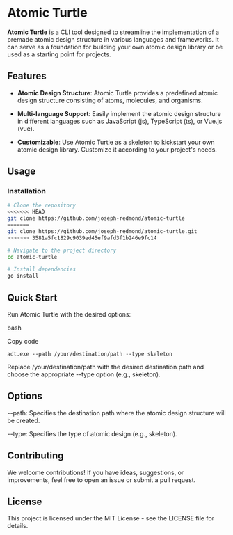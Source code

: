 # Atomic Turtle

**Atomic Turtle** is a CLI tool designed to streamline the implementation of a premade atomic design structure in various languages and frameworks. It can serve as a foundation for building your own atomic design library or be used as a starting point for projects.

## Features

- **Atomic Design Structure**: Atomic Turtle provides a predefined atomic design structure consisting of atoms, molecules, and organisms.

- **Multi-language Support**: Easily implement the atomic design structure in different languages such as JavaScript (js), TypeScript (ts), or Vue.js (vue).

- **Customizable**: Use Atomic Turtle as a skeleton to kickstart your own atomic design library. Customize it according to your project's needs.

## Usage

### Installation

```bash
# Clone the repository
<<<<<<< HEAD
git clone https://github.com/joseph-redmond/atomic-turtle
=======
git clone https://github.com/joseph-redmond/atomic-turtle.git
>>>>>>> 3581a5fc1829c9039ed45ef9afd3f1b246e9fc14

# Navigate to the project directory
cd atomic-turtle

# Install dependencies
go install
```
## Quick Start
Run Atomic Turtle with the desired options:

bash

Copy code
```
adt.exe --path /your/destination/path --type skeleton
```
Replace /your/destination/path with the desired destination path and choose the appropriate --type option (e.g., skeleton).

## Options
--path: Specifies the destination path where the atomic design structure will be created.

--type: Specifies the type of atomic design (e.g., skeleton).

## Contributing
We welcome contributions! If you have ideas, suggestions, or improvements, feel free to open an issue or submit a pull request.

## License
This project is licensed under the MIT License - see the LICENSE file for details.

